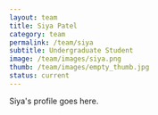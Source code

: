 ```yaml
---
layout: team
title: Siya Patel
category: team
permalink: /team/siya
subtitle: Undergraduate Student
image: /team/images/siya.png
thumb: /team/images/empty_thumb.jpg
status: current
---
```


Siya's profile goes here.